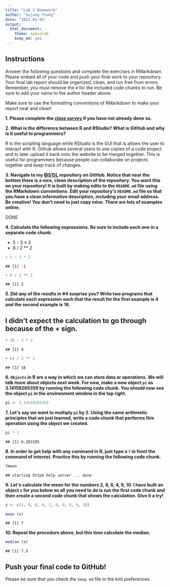 ```yaml
---
title: "Lab 1 Homework"
author: "Sujung Chung"
date: "2022-01-04"
output:
  html_document: 
    theme: spacelab
    keep_md: yes
---
```


## Instructions
Answer the following questions and complete the exercises in RMarkdown. Please embed all of your code and push your final work to your repository. Your final lab report should be organized, clean, and run free from errors. Remember, you must remove the `#` for the included code chunks to run. Be sure to add your name to the author header above.  

Make sure to use the formatting conventions of RMarkdown to make your report neat and clean!  

**1. Please complete the [class survey](https://forms.gle/hh5hmzTZgLYxkP7W9) if you have not already done so.**

**2. What is the difference between R and RStudio? What is GitHub and why is it useful to programmers?** 

R is the scripting language while RStudio is the GUI that is allows the user to interact with R.  Github allows several users to use copies of a code project and to later upload it back onto the website to be merged together.  This is useful for programmers because people can collaborate on projects together and keep track of changes.  

**3. Navigate to my [BIS15L](https://github.com/jmledford3115/BIS15LW2022_jledford) repository on GitHub. Notice that near the bottom there is a nice, clean description of the repository. You want this on your repository! It is built by making edits to the `README.md` file using the RMarkdown conventions. Edit your repository's `README.md` file so that you have a clean informative description, including your email address. Be creative! You don't need to just copy mine. There are lots of examples online.**  

DONE

**4. Calculate the following expressions. Be sure to include each one in a separate code chunk.**  
  + 5 - 3 * 2  
  + 8 / 2 ** 2  

```r
+ 5 - 3 * 2
```

```
## [1] -1
```

```r
+ 8 / 2 ** 2
```

```
## [1] 2
```
  
**5. Did any of the results in #4 surprise you? Write two programs that calculate each expression such that the result for the first example is 4 and the second example is 16.**    

## I didn't expect the calculation to go through because of the + sign.  


```r
+ 10 - 3 * 2  
```

```
## [1] 4
```


```r
+ 64 / 2 ** 2
```

```
## [1] 16
```

**6. `Objects` in R are a way in which we can store data or operations. We will talk more about objects next week. For now, make a new object `pi` as 3.14159265359 by running the following code chunk. You should now see the object `pi` in the environment window in the top right.**  

```r
pi <- 3.14159265359
```

**7. Let's say we want to multiply `pi` by 2. Using the same arithmetic principles that we just learned, write a code chunk that performs this operation using the object we created.**  

```r
pi * 2
```

```
## [1] 6.283185
```

**8. In order to get help with any command in R, just type a `?` in front the command of interest. Practice this by running the following code chunk.**  

```r
?mean
```

```
## starting httpd help server ... done
```

**9. Let's calculate the mean for the numbers 2, 8, 6, 4, 9, 10. I have built an object `x` for you below so all you need to do is run the first code chunk and then create a second code chunk that shows the calculation. Give it a try!**  

```r
x <- c(2, 8, 6, 6, 7, 4, 9, 9, 9, 10)
```

```r
mean (x)
```

```
## [1] 7
```

**10. Repeat the procedure above, but this time calculate the median.**  

```r
median (x)
```

```
## [1] 7.5
```

## Push your final code to GitHub!
Please be sure that you check the `keep md` file in the knit preferences.  
